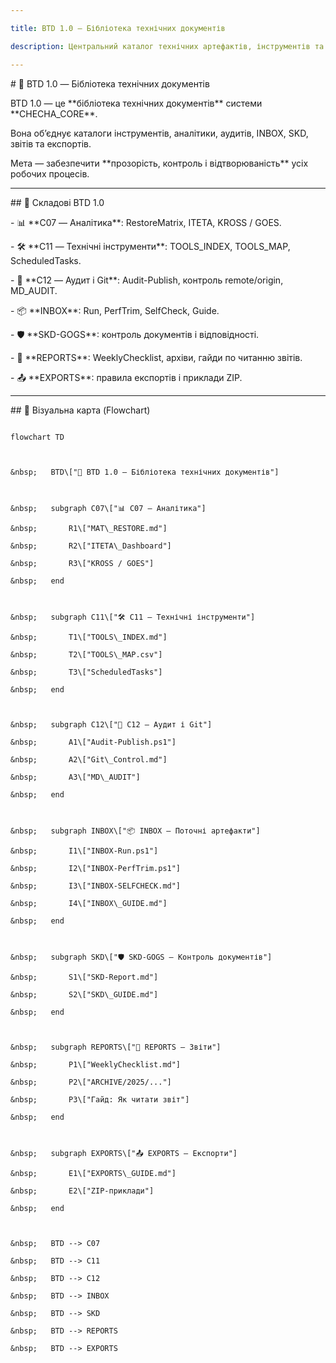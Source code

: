 ```yaml
---

title: BTD 1.0 — Бібліотека технічних документів

description: Центральний каталог технічних артефактів, інструментів та процесів системи CHECHA\_CORE.

---
```




\# 📖 BTD 1.0 — Бібліотека технічних документів



BTD 1.0 — це \*\*бібліотека технічних документів\*\* системи \*\*CHECHA\_CORE\*\*.  

Вона об’єднує каталоги інструментів, аналітики, аудитів, INBOX, SKD, звітів та експортів.  

Мета — забезпечити \*\*прозорість, контроль і відтворюваність\*\* усіх робочих процесів.



---



\## 🔹 Складові BTD 1.0

\- 📊 \*\*C07 — Аналітика\*\*: RestoreMatrix, ITETA, KROSS / GOES.  

\- 🛠 \*\*C11 — Технічні інструменти\*\*: TOOLS\_INDEX, TOOLS\_MAP, ScheduledTasks.  

\- 📑 \*\*C12 — Аудит і Git\*\*: Audit-Publish, контроль remote/origin, MD\_AUDIT.  

\- 📦 \*\*INBOX\*\*: Run, PerfTrim, SelfCheck, Guide.  

\- 🛡 \*\*SKD-GOGS\*\*: контроль документів і відповідності.  

\- 📝 \*\*REPORTS\*\*: WeeklyChecklist, архіви, гайди по читанню звітів.  

\- 📤 \*\*EXPORTS\*\*: правила експортів і приклади ZIP.  



---



\## 🔹 Візуальна карта (Flowchart)



```mermaid

flowchart TD



&nbsp;   BTD\["📖 BTD 1.0 — Бібліотека технічних документів"]



&nbsp;   subgraph C07\["📊 C07 — Аналітика"]

&nbsp;       R1\["MAT\_RESTORE.md"]

&nbsp;       R2\["ITETA\_Dashboard"]

&nbsp;       R3\["KROSS / GOES"]

&nbsp;   end



&nbsp;   subgraph C11\["🛠 C11 — Технічні інструменти"]

&nbsp;       T1\["TOOLS\_INDEX.md"]

&nbsp;       T2\["TOOLS\_MAP.csv"]

&nbsp;       T3\["ScheduledTasks"]

&nbsp;   end



&nbsp;   subgraph C12\["📑 C12 — Аудит і Git"]

&nbsp;       A1\["Audit-Publish.ps1"]

&nbsp;       A2\["Git\_Control.md"]

&nbsp;       A3\["MD\_AUDIT"]

&nbsp;   end



&nbsp;   subgraph INBOX\["📦 INBOX — Поточні артефакти"]

&nbsp;       I1\["INBOX-Run.ps1"]

&nbsp;       I2\["INBOX-PerfTrim.ps1"]

&nbsp;       I3\["INBOX-SELFCHECK.md"]

&nbsp;       I4\["INBOX\_GUIDE.md"]

&nbsp;   end



&nbsp;   subgraph SKD\["🛡 SKD-GOGS — Контроль документів"]

&nbsp;       S1\["SKD-Report.md"]

&nbsp;       S2\["SKD\_GUIDE.md"]

&nbsp;   end



&nbsp;   subgraph REPORTS\["📝 REPORTS — Звіти"]

&nbsp;       P1\["WeeklyChecklist.md"]

&nbsp;       P2\["ARCHIVE/2025/..."]

&nbsp;       P3\["Гайд: Як читати звіт"]

&nbsp;   end



&nbsp;   subgraph EXPORTS\["📤 EXPORTS — Експорти"]

&nbsp;       E1\["EXPORTS\_GUIDE.md"]

&nbsp;       E2\["ZIP-приклади"]

&nbsp;   end



&nbsp;   BTD --> C07

&nbsp;   BTD --> C11

&nbsp;   BTD --> C12

&nbsp;   BTD --> INBOX

&nbsp;   BTD --> SKD

&nbsp;   BTD --> REPORTS

&nbsp;   BTD --> EXPORTS



